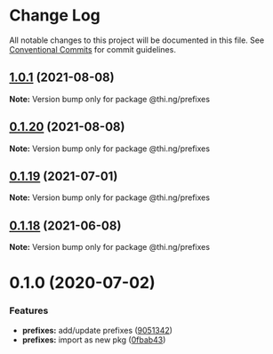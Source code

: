 # Change Log

All notable changes to this project will be documented in this file.
See [Conventional Commits](https://conventionalcommits.org) for commit guidelines.

## [1.0.1](https://github.com/thi-ng/umbrella/compare/@thi.ng/prefixes@0.1.20...@thi.ng/prefixes@1.0.1) (2021-08-08)

**Note:** Version bump only for package @thi.ng/prefixes





## [0.1.20](https://github.com/thi-ng/umbrella/compare/@thi.ng/prefixes@0.1.19...@thi.ng/prefixes@0.1.20) (2021-08-08)

**Note:** Version bump only for package @thi.ng/prefixes





## [0.1.19](https://github.com/thi-ng/umbrella/compare/@thi.ng/prefixes@0.1.18...@thi.ng/prefixes@0.1.19) (2021-07-01)

**Note:** Version bump only for package @thi.ng/prefixes





## [0.1.18](https://github.com/thi-ng/umbrella/compare/@thi.ng/prefixes@0.1.17...@thi.ng/prefixes@0.1.18) (2021-06-08)

**Note:** Version bump only for package @thi.ng/prefixes





# 0.1.0 (2020-07-02)


### Features

* **prefixes:** add/update prefixes ([9051342](https://github.com/thi-ng/umbrella/commit/905134278b6a9d832669f2007b48142718ee964c))
* **prefixes:** import as new pkg ([0fbab43](https://github.com/thi-ng/umbrella/commit/0fbab43c9acbd89f01615672cadd964df7f9a5a3))
